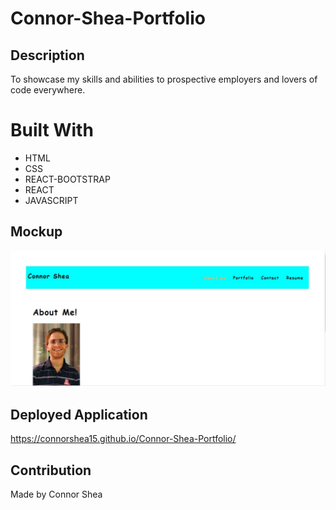 # Connor-Shea-Portfolio

## Description
To showcase my skills and abilities to prospective employers and lovers of code everywhere. 

# Built With
* HTML
* CSS
* REACT-BOOTSTRAP
* REACT
* JAVASCRIPT


## Mockup
![](/src/assets/mockup.JPG)

## Deployed Application
https://connorshea15.github.io/Connor-Shea-Portfolio/

## Contribution
Made by Connor Shea

